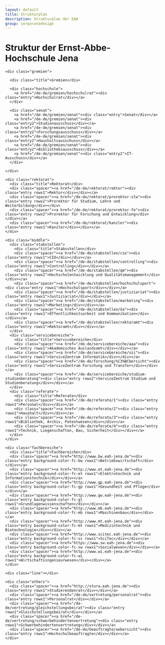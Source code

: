 ```yaml
---
layout: default
title: Strukturplan
description: Strukturplan der EAH
group: corporatedesign
---
```


<h1>Struktur der Ernst-Abbe-Hochschule Jena</h1>
<div id="structure-wrapper" class="structure-default">
  <div class="container">

    <div class="gremien">

      <div class="title">Gremien</div>

      <div class="hochschule">
        <a href="/de-de/gremien/hochschulrat"><div class="entry">Hochschulrat</div></a>
      </div>

      <div class="senat">
        <a href="/de-de/gremien/senat"><div class="entry">Senat</div></a>
        <a href="/de-de/gremien/senat"><div class="entry2">Studienausschuss</div></a>
        <a href="/de-de/gremien/senat"><div class="entry2">Forschungsausschuss</div></a>
        <a href="/de-de/gremien/senat"><div class="entry2">Haushaltsausschuss</div></a>
        <a href="/de-de/gremien/senat"><div class="entry2">Bibliotheksausschuss</div></a>
        <a href="/de-de/gremien/senat"><div class="entry2">IT-Ausschuss</div></a>
      </div>

    </div>

    <div class="rektorat">
      <div class="title">Rektorat</div>
      <div class="spacer"><a href="/de-de/rektorat/rektor"><div class="entry rowx1">Rektor</div></div></a>
      <div class="spacer"><a href="/de-de/rektorat/prorektor-slw"><div class="entry rowx2">Prorektor für Studium, Lehre und Weiterbildung</div></div>
      <div class="spacer"><a href="/de-de/rektorat/prorektor-fe"><div class="entry rowx2">Prorektor für Forschung und Entwicklung</div></div></a>
      <div class="spacer"><a href="/de-de/rektorat/kanzler"><div class="entry rowx1">Kanzler</div></div></a>
    </div>

    <div class="middle">
      <div class="stabstellen">
        <div class="title">Stabsstellen</div>
        <div class="spacer"><a href="/de-de/stabstellen/cio"><div class="entry rowx1">CIO</div></div></a>
        <div class="spacer"><a href="/de-de/stabstellen/controlling"><div class="entry rowx1">Controlling</div></div></a>
        <div class="spacer"><a href="/de-de/stabstellen/qm"><div class="entry rowx2">Hochschulentwicklung und Qualitätsmanagement</div></div></a>
        <div class="spacer"><a href="/de-de/stabstellen/hochschulsport"><div class="entry rowx1">Hochschulsport</div></div></a>
        <div class="spacer"><a href="/de-de/stabstellen/justiziariat"><div class="entry rowx1">Justiziariat</div></div></a>
        <div class="spacer"><a href="/de-de/stabstellen/marketing"><div class="entry rowx1">Marketing</div></div></a>
        <div class="spacer"><a href="/de-de/stabstellen/öa"><div class="entry rowx1">Öffentlichkeitsarbeit und Kommunikation</div></div></a>
        <div class="spacer"><a href="/de-de/stabstellen/rektoramt"><div class="entry rowx1">Rektoramt</div></div></a>
      </div>
      <div class="servicebereiche">
        <div class="title">Servicebereiche</div>
        <div class="spacer"><a href="/de-de/servicebereiche/aaa"><div class="entry rowx1">Akademisches Auslandsamt</div></div></a>
        <div class="spacer"><a href="/de-de/servicebereiche/szi"><div class="entry rowx1">ServiceZentrum Informatik</div></div></a>
        <div class="spacer"><a href="/de-de/forschung/%C3%BCbersicht"><div class="entry rowx1">ServiceZentrum Forschung und Transfer</div></div></a>
        <div class="spacer"><a href="/de-de/servicebereiche/studium-studienberatung"><div class="entry rowx2">ServiceZentrum Studium und Studienberatung</div></div></a>
      </div>
      <div class="referate">
        <div class="title">Referate</div>
        <div class="spacer"><a href="/de-de/referate/1"><div class="entry rowx1">Personal</div></div></a>
        <div class="spacer"><a href="/de-de/referate/2"><div class="entry rowx1">Haushalt</div></div></a>
        <div class="spacer"><a href="/de-de/referate/3"><div class="entry rowx1">Bibliothek, Archiv, Patentwesen</div></div></a>
        <div class="spacer"><a href="/de-de/referate/4"><div class="entry rowx1">Technik, Liegenschaften, Bau, Sicherheit</div></div></a>
      </div>
    </div>

    <div class="fachbereiche">
      <div class="title">Fachbereiche</div>
      <div class="spacer"><a href="http://www.bw.eah-jena.de"><div class="entry background-color-fc-bw rowx1">Betriebswirtschaft</div></div></a>
      <div class="spacer"><a href="http://www.et.eah-jena.de"><div class="entry background-color-fc-et rowx1">Elektrotechnik und Informationstechnik</div></div></a>
      <div class="spacer"><a href="http://www.gp.eah-jena.de"><div class="entry background-color-fc-gp rowx1">Gesundheit und Pflege</div></div></a>
      <div class="spacer"><a href="http://www.gw.eah-jena.de"><div class="entry background-color-fc-gl rowx1">Grundlagenwissenschaften</div></div></a>
      <div class="spacer"><a href="http://www.mb.eah-jena.de"><div class="entry background-color-fc-mb rowx1">Maschinenbau</div></div></a>
      <div class="spacer"><a href="http://www.mt.eah-jena.de"><div class="entry background-color-fc-mt rowx1">Medizintechnik und Biotechnologie</div></div></a>
      <div class="spacer"><a href="http://www.scitec.eah-jena.de"><div class="entry background-color-fc-sc rowx1">SciTec</div></div></a>
      <div class="spacer"><a href="https://www.sw.eah-jena.de"><div class="entry background-color-fc-sw rowx1">Sozialwesen</div></div></a>
      <div class="spacer"><a href="http://www.wi.eah-jena.de"><div class="entry background-color-fc-wi rowx1">Wirtschaftsingenieurwesen</div></div></a>
    </div>

    <div class="line"></div>

    <div class="others">
      <div class="spacer"><a href="http://stura.eah-jena.de"><div class="entry rowx1">Studierendenrat</div></div></a>
      <div class="spacer"><a href="/de-de/vertretung/personalrat"><div class="entry rowx1">Personalrat</div></div></a>
      <div class="spacer"><a href="/de-de/vertretung/gleichstellungsbeirat"><div class="entry rowx1">Gleichstellungsbeirat</div></div></a>
      <div class="spacer"><a href="/de-de/vertretung/schwerbehindertenvertretung"><div class="entry rowx1">Schwerbehindertenvertretung</div></div></a>
      <div class="spacer"><a href="/de-de/beauftragte/uebersicht"><div class="entry rowx1">Hochschulbeauftragte</div></div></a>
    </div>

  </div>
</div>
